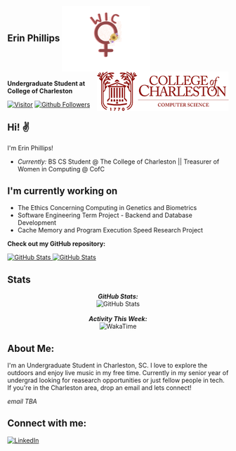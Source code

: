 <h2 align='left'> Erin Phillips <img src="wicLogo.png" alt="wic logo" width="200" align="center"/><img src="compu-scien.jpg" alt="cofc header" width="300" align="right"/></h2>
<p align='left'><b>Undergraduate Student at College of Charleston</b></p>


[![Visitor](https://visitor-badge.laobi.icu/badge?page_id=erinphillips.erinphillips)](https://github.com/erinphillips) [![Github Followers](https://img.shields.io/github/followers/erinphillips.svg?style=social&lavel=Follow)](https://github.com/erinphillips?tab=followers)

<h2>Hi! ✌️</h2>

I'm Erin Phillips!
- <i>Currently:</i> BS CS Student @ The College of Charleston || Treasurer of Women in Computing @ CofC

<h2>I'm currently working on</h2>

- The Ethics Concerning Computing in Genetics and Biometrics
- Software Engineering Term Project - Backend and Database Development
- Cache Memory and Program Execution Speed Research Project

__Check out my GitHub repository:__

<div>
    <p>
        <a href="https://github.com/ErinPhillips/CSCI320">
            <img src="https://github-readme-stats.vercel.app/api/pin/?username=erinphillips&repo=CSCI320" alt="GitHub Stats" />
        </a>
        <a href="https://github.com/ErinPhillips/CSCI310">
            <img src="https://github-readme-stats.vercel.app/api/pin/?username=erinphillips&repo=CSCI310" alt="GitHub Stats" />
        </a>
    </p>
</div>

<h2>Stats</h2>

<div>
    <p align="center">
    <b><em>GitHub Stats:</em></b> <br/>
        <img src="https://github-readme-streak-stats.herokuapp.com/?user=erinphillips" alt="GitHub Stats" />
    <br/><br/>
    <b><em>Activity This Week:</em></b> <br/>
        <img src="http://github-readme-stats.vercel.app/api/wakatime?username=erinphillips" alt="WakaTime" />
    </p>
</div>

<h2> About Me:</h2>

I'm an Undergraduate Student in Charleston, SC. I love to explore the outdoors and enjoy live music in my free time. Currently in my senior year of undergrad looking for reasearch opportunities or just fellow people in tech. If you're in the Charleston area, drop an email and lets connect!

*email TBA*

<h2>Connect with me:</h2>

<a href="https://www.linkedin.com/in/erin-phillips-26b840195/">![LinkedIn](https://img.shields.io/badge/LinkedIn-0077B5?style=for-the-badge&logo=linkedin&logoColor=white)</a>
